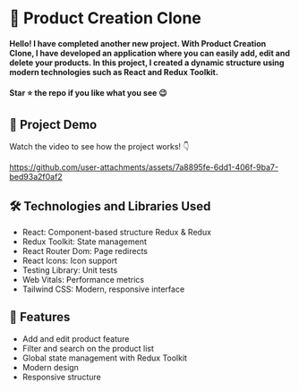 <div><h1> 🚀 Product Creation Clone </h1></div>
<h4>Hello! I have completed another new project. With Product Creation Clone, I have developed an application where you can easily add, edit and delete your products. In this project, I created a dynamic structure using modern technologies such as React and Redux Toolkit.</h4>
<h4>Star ⭐ the repo if you like what you see 😉 </h4>
 <div>
 <h2>📸 Project Demo</h2>
 <p>Watch the video to see how the project works! 👇</p>
   
https://github.com/user-attachments/assets/7a8895fe-6dd1-406f-9ba7-bed93a2f0af2

<h2>🛠️ Technologies and Libraries Used</h2>
 <ul>
   <li>React: Component-based structure Redux & Redux </li>
   <li>Redux Toolkit: State management</li>
   <li>React Router Dom: Page redirects</li>
   <li>React Icons: Icon support</li>
   <li>Testing Library: Unit tests</li>
   <li>Web Vitals: Performance metrics</li>
   <li>Tailwind CSS: Modern, responsive interface</li>
 </ul>  
 
 <h2>🎨 Features</h2>
 <ul>
   <li>Add and edit product feature</li>
   <li>Filter and search on the product list</li>
   <li>Global state management with Redux Toolkit</li>
   <li>Modern design</li>
   <li>Responsive structure</li>
 </ul> 

